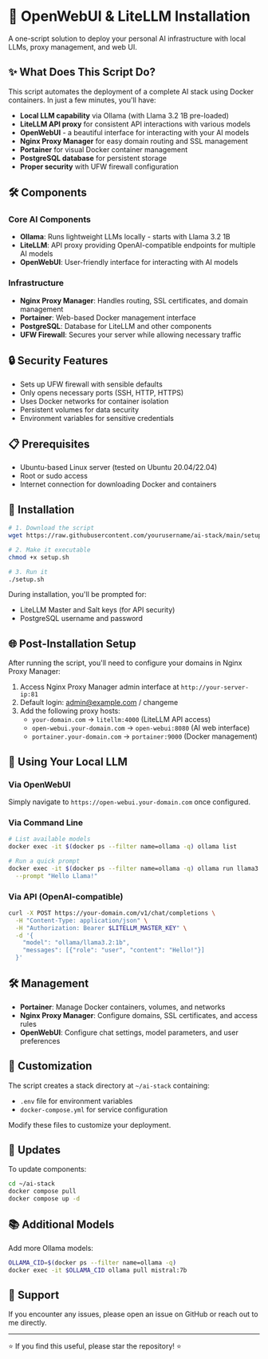 # 🚀 OpenWebUI & LiteLLM Installation
A one-script solution to deploy your personal AI infrastructure with local LLMs, proxy management, and web UI.

## ✨ What Does This Script Do?

This script automates the deployment of a complete AI stack using Docker containers. In just a few minutes, you'll have:

- **Local LLM capability** via Ollama (with Llama 3.2 1B pre-loaded)
- **LiteLLM API proxy** for consistent API interactions with various models
- **OpenWebUI** - a beautiful interface for interacting with your AI models
- **Nginx Proxy Manager** for easy domain routing and SSL management
- **Portainer** for visual Docker container management
- **PostgreSQL database** for persistent storage
- **Proper security** with UFW firewall configuration

## 🛠️ Components

### Core AI Components
- **Ollama**: Runs lightweight LLMs locally - starts with Llama 3.2 1B
- **LiteLLM**: API proxy providing OpenAI-compatible endpoints for multiple AI models
- **OpenWebUI**: User-friendly interface for interacting with AI models

### Infrastructure
- **Nginx Proxy Manager**: Handles routing, SSL certificates, and domain management
- **Portainer**: Web-based Docker management interface
- **PostgreSQL**: Database for LiteLLM and other components
- **UFW Firewall**: Secures your server while allowing necessary traffic

## 🔒 Security Features

- Sets up UFW firewall with sensible defaults
- Only opens necessary ports (SSH, HTTP, HTTPS)
- Uses Docker networks for container isolation
- Persistent volumes for data security
- Environment variables for sensitive credentials

## 📋 Prerequisites

- Ubuntu-based Linux server (tested on Ubuntu 20.04/22.04)
- Root or sudo access
- Internet connection for downloading Docker and containers

## 🚀 Installation

```bash
# 1. Download the script
wget https://raw.githubusercontent.com/yourusername/ai-stack/main/setup.sh

# 2. Make it executable
chmod +x setup.sh

# 3. Run it
./setup.sh
```

During installation, you'll be prompted for:
- LiteLLM Master and Salt keys (for API security)
- PostgreSQL username and password

## 🌐 Post-Installation Setup

After running the script, you'll need to configure your domains in Nginx Proxy Manager:

1. Access Nginx Proxy Manager admin interface at `http://your-server-ip:81`
2. Default login: admin@example.com / changeme
3. Add the following proxy hosts:
   - `your-domain.com` → `litellm:4000` (LiteLLM API access)
   - `open-webui.your-domain.com` → `open-webui:8080` (AI web interface)
   - `portainer.your-domain.com` → `portainer:9000` (Docker management)

## 🧠 Using Your Local LLM

### Via OpenWebUI
Simply navigate to `https://open-webui.your-domain.com` once configured.

### Via Command Line
```bash
# List available models
docker exec -it $(docker ps --filter name=ollama -q) ollama list

# Run a quick prompt
docker exec -it $(docker ps --filter name=ollama -q) ollama run llama3.2:1b \
  --prompt "Hello Llama!"
```

### Via API (OpenAI-compatible)
```bash
curl -X POST https://your-domain.com/v1/chat/completions \
  -H "Content-Type: application/json" \
  -H "Authorization: Bearer $LITELLM_MASTER_KEY" \
  -d '{
    "model": "ollama/llama3.2:1b",
    "messages": [{"role": "user", "content": "Hello!"}]
  }'
```

## 🛠️ Management

- **Portainer**: Manage Docker containers, volumes, and networks
- **Nginx Proxy Manager**: Configure domains, SSL certificates, and access rules
- **OpenWebUI**: Configure chat settings, model parameters, and user preferences

## 📝 Customization

The script creates a stack directory at `~/ai-stack` containing:
- `.env` file for environment variables
- `docker-compose.yml` for service configuration

Modify these files to customize your deployment.

## 🔄 Updates

To update components:
```bash
cd ~/ai-stack
docker compose pull
docker compose up -d
```

## 📚 Additional Models

Add more Ollama models:
```bash
OLLAMA_CID=$(docker ps --filter name=ollama -q)
docker exec -it $OLLAMA_CID ollama pull mistral:7b
```

## 📧 Support

If you encounter any issues, please open an issue on GitHub or reach out to me directly.

---

⭐ If you find this useful, please star the repository! ⭐
